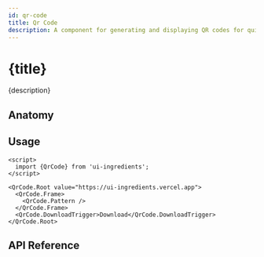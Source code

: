 ```yaml
---
id: qr-code
title: Qr Code
description: A component for generating and displaying QR codes for quick scanning and access to information.
---
```


# {title}

{description}

<demo>

## Anatomy

<anatomy>

## Usage

```svelte
<script>
  import {QrCode} from 'ui-ingredients';
</script>

<QrCode.Root value="https://ui-ingredients.vercel.app">
  <QrCode.Frame>
    <QrCode.Pattern />
  </QrCode.Frame>
  <QrCode.DownloadTrigger>Download</QrCode.DownloadTrigger>
</QrCode.Root>
```

## API Reference

<api>
